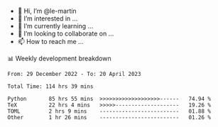 - 👋 Hi, I’m @le-martin
- 👀 I’m interested in ...
- 🌱 I’m currently learning ...
- 💞️ I’m looking to collaborate on ...
- 📫 How to reach me ...

<!---
Tutorial for using WakaTime stats in GitHub profile: https://github.com/athul/waka-readme
-->

📊 Weekly development breakdown
<!--START_SECTION:waka-->

```text
From: 29 December 2022 - To: 20 April 2023

Total Time: 114 hrs 39 mins

Python       85 hrs 55 mins  >>>>>>>>>>>>>>>>>>>------   74.94 %
TeX          22 hrs 4 mins   >>>>>--------------------   19.26 %
TOML         2 hrs 9 mins    -------------------------   01.88 %
Other        1 hr 26 mins    -------------------------   01.26 %
```

<!--END_SECTION:waka-->

<!---
le-martin/le-martin is a ✨ special ✨ repository because its `README.md` (this file) appears on your GitHub profile.
You can click the Preview link to take a look at your changes.
--->
